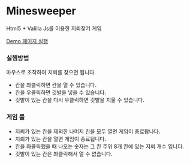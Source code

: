 # Minesweeper
Html5 + Valilla Js를 이용한 지뢰찾기 게임

[Demo 페이지 실행](https://hyunwoo0081.github.io/minesweeper/)

### 실행방법
마우스로 조작하여 지뢰를 찾으면 됩니다.
+ 칸을 좌클릭하면 칸을 열 수 있습니다.
+ 칸을 우클릭하면 깃발을 넣을 수 있습니다.
+ 깃발이 있는 칸을 다시 우클릭하면 깃발을 지울 수 있습니다.


### 게임 룰
+ 지뢰가 있는 칸을 제외한 나머지 칸을 모두 열면 게임이 종료돱나다.
+ 지뢰가 있는 칸을 열면 게임이 종료됩니다.
+ 칸을 좌클릭했을 때 나오는 숫자는 그 칸 주위 8개 칸에 있는 지뢰 개수 입니다.
+ 깃발이 있는 칸은 좌클릭해서 열 수 없습니다.